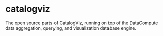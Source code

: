catalogviz
==========

The open source parts of CatalogViz, running on top of the DataCompute data aggregation, querying, and visualization database engine.
